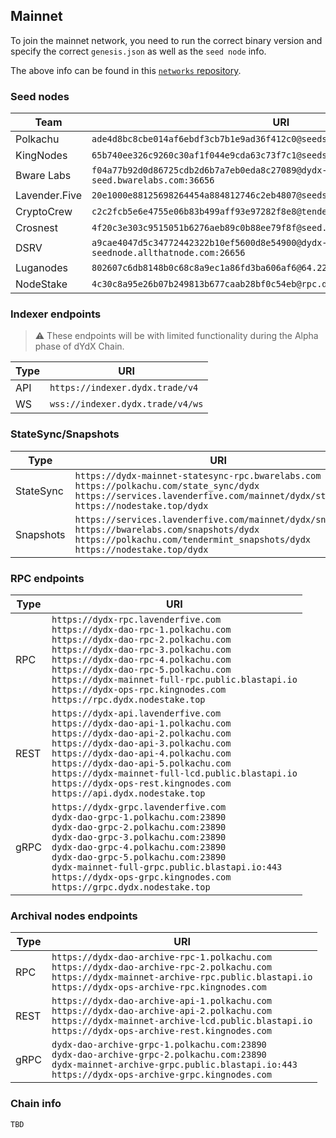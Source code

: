 ## Mainnet

To join the mainnet network, you need to run the correct binary version and specify the correct `genesis.json` as well as the `seed node` info.

The above info can be found in this [`networks` repository](https://github.com/dydxopsdao/networks).

### Seed nodes
| Team           |  URI                                                                                  |
|----------------|---------------------------------------------------------------------------------------|
| Polkachu       | `ade4d8bc8cbe014af6ebdf3cb7b1e9ad36f412c0@seeds.polkachu.com:23856`                   |
| KingNodes      | `65b740ee326c9260c30af1f044e9cda63c73f7c1@seeds.kingnodes.net:23856`                  |
| Bware Labs     | `f04a77b92d0d86725cdb2d6b7a7eb0eda8c27089@dydx-mainnet-seed.bwarelabs.com:36656`      |
| Lavender.Five  | `20e1000e88125698264454a884812746c2eb4807@seeds.lavenderfive.com:23856`               |
| CryptoCrew     | `c2c2fcb5e6e4755e06b83b499aff93e97282f8e8@tenderseed.ccvalidators.com:26401`          |
| Crosnest       | `4f20c3e303c9515051b6276aeb89c0b88ee79f8f@seed.dydx.cros-nest.com:26656`              |
| DSRV           | `a9cae4047d5c34772442322b10ef5600d8e54900@dydx-mainnet-seednode.allthatnode.com:26656`|
| Luganodes      | `802607c6db8148b0c68c8a9ec1a86fd3ba606af6@64.227.38.88:26656`                         |
| NodeStake      | `4c30c8a95e26b07b249813b677caab28bf0c54eb@rpc.dydx.nodestake.top:666`                         |


### Indexer endpoints
> ⚠️ These endpoints will be with limited functionality during the Alpha phase of dYdX Chain.

| Type  | URI                              |
|-------|----------------------------------|
| API   | `https://indexer.dydx.trade/v4`  |
| WS    | `wss://indexer.dydx.trade/v4/ws` |


### StateSync/Snapshots
| Type      | URI                                                    |
|-----------|--------------------------------------------------------|
| StateSync | `https://dydx-mainnet-statesync-rpc.bwarelabs.com` <br> `https://polkachu.com/state_sync/dydx` <br> `https://services.lavenderfive.com/mainnet/dydx/statesync` <br> `https://nodestake.top/dydx` |
| Snapshots | `https://services.lavenderfive.com/mainnet/dydx/snapshot` <br> `https://bwarelabs.com/snapshots/dydx` <br> `https://polkachu.com/tendermint_snapshots/dydx` <br> `https://nodestake.top/dydx` |


### RPC endpoints
| Type  | URI                                                                                       |
|-------|-------------------------------------------------------------------------------------------|
| RPC   | `https://dydx-rpc.lavenderfive.com` <br> `https://dydx-dao-rpc-1.polkachu.com` <br> `https://dydx-dao-rpc-2.polkachu.com` <br> `https://dydx-dao-rpc-3.polkachu.com` <br> `https://dydx-dao-rpc-4.polkachu.com` <br> `https://dydx-dao-rpc-5.polkachu.com` <br> `https://dydx-mainnet-full-rpc.public.blastapi.io` <br> `https://dydx-ops-rpc.kingnodes.com` <br> `https://rpc.dydx.nodestake.top` |
| REST  | `https://dydx-api.lavenderfive.com` <br> `https://dydx-dao-api-1.polkachu.com` <br> `https://dydx-dao-api-2.polkachu.com` <br> `https://dydx-dao-api-3.polkachu.com` <br> `https://dydx-dao-api-4.polkachu.com` <br> `https://dydx-dao-api-5.polkachu.com` <br> `https://dydx-mainnet-full-lcd.public.blastapi.io` <br> `https://dydx-ops-rest.kingnodes.com` <br> `https://api.dydx.nodestake.top` |
| gRPC  | `https://dydx-grpc.lavenderfive.com` <br> `dydx-dao-grpc-1.polkachu.com:23890` <br> `dydx-dao-grpc-2.polkachu.com:23890` <br> `dydx-dao-grpc-3.polkachu.com:23890` <br> `dydx-dao-grpc-4.polkachu.com:23890` <br> `dydx-dao-grpc-5.polkachu.com:23890` <br> `dydx-mainnet-full-grpc.public.blastapi.io:443` <br> `https://dydx-ops-grpc.kingnodes.com` <br> `https://grpc.dydx.nodestake.top` |


### Archival nodes endpoints
| Type  | URI                                                                                       |
|-------|-------------------------------------------------------------------------------------------|
| RPC   | `https://dydx-dao-archive-rpc-1.polkachu.com` <br> `https://dydx-dao-archive-rpc-2.polkachu.com` <br> `https://dydx-mainnet-archive-rpc.public.blastapi.io` <br> `https://dydx-ops-archive-rpc.kingnodes.com` |
| REST  | `https://dydx-dao-archive-api-1.polkachu.com` <br> `https://dydx-dao-archive-api-2.polkachu.com` <br> `https://dydx-mainnet-archive-lcd.public.blastapi.io` <br> `https://dydx-ops-archive-rest.kingnodes.com` |
| gRPC  | `dydx-dao-archive-grpc-1.polkachu.com:23890` <br> `dydx-dao-archive-grpc-2.polkachu.com:23890` <br> `dydx-mainnet-archive-grpc.public.blastapi.io:443` <br> `https://dydx-ops-archive-grpc.kingnodes.com` |

### Chain info
```
TBD
```
